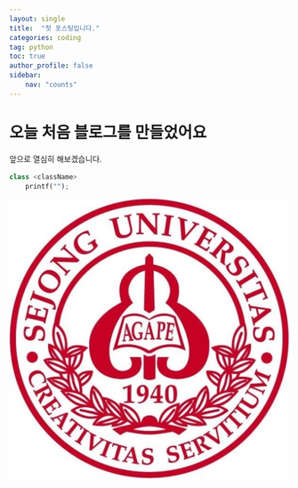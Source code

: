 ```yaml
---
layout: single
title:  "첫 포스팅입니다."
categories: coding
tag: python
toc: true
author_profile: false
sidebar:
    nav: "counts"
---
```


# 오늘 처음 블로그를 만들었어요

앞으로 열심히 해보겠습니다.

```python
class <className>
    printf("");

```

![](\assets\images\sejong.jpg)